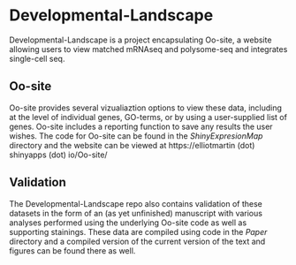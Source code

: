 # Developmental-Landscape

Developmental-Landscape is a project encapsulating Oo-site, a website allowing users to view matched mRNAseq and polysome-seq and integrates single-cell seq. 

## Oo-site
Oo-site provides several vizualiaztion options to view these data, including at the level of individual genes, GO-terms, or by using a user-supplied list of genes. 
Oo-site includes a reporting function to save any results the user wishes. The code for Oo-site can be found in the *ShinyExpresionMap* directory and the website can be viewed at 
https://elliotmartin (dot) shinyapps (dot) io/Oo-site/

## Validation
The Developmental-Landscape repo also contains validation of these datasets in the form of an (as yet unfinished) manuscript with various analyses performed using the underlying
Oo-site code as well as supporting stainings. These data are compiled using code in the *Paper* directory and a compiled version of the current version of the text and figures 
can be found there as well.
